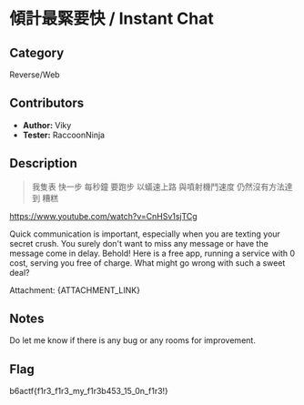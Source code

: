 # 傾計最緊要快 / Instant Chat

## Category

Reverse/Web

## Contributors

-   **Author:** Viky
-   **Tester:** RaccoonNinja

## Description

> 我隻表 快一步 每秒鐘 要跑步 
> 以蟻速上路 與噴射機鬥速度 
> 仍然沒有方法達到 糟糕

https://www.youtube.com/watch?v=CnHSv1sjTCg

Quick communication is important, especially when you are texting your secret crush. You surely don't want to miss any message or have the message come in delay. Behold! Here is a free app, running a service with 0 cost, serving you free of charge. What might go wrong with such a sweet deal?

Attachment: {ATTACHMENT_LINK}

## Notes
Do let me know if there is any bug or any rooms for improvement.

## Flag

b6actf{f1r3_f1r3_my_f1r3b453_15_0n_f1r3!}
